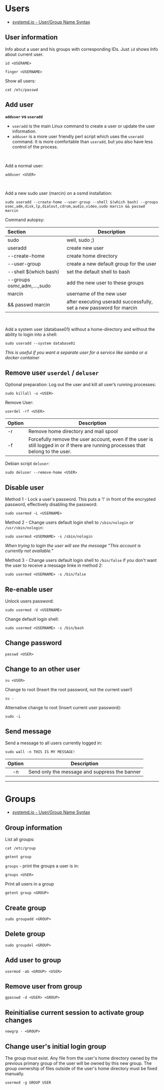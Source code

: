 # Users

- [systemd.io - User/Group Name Syntax](https://systemd.io/USER_NAMES)

## User information

Info about a user and his groups with corresponding IDs. Just `id` shows Info about current user.

```shell
id <USERAME>
```

```shell
finger <USERNAME>
```

Show all users:

```shell
cat /etc/passwd
```

## Add user

**`adduser` vs `useradd`**
- `useradd` is the main Linux command to create a user or update the user information.
- `adduser` is a more user friendly perl script which uses the `useradd` command. It is more comfortable than `useradd`, but you also have less control of the process. 

</br>

Add a normal user:  
```shell
adduser <USER>
```

</br>

Add a new sudo user (marcin) on a osmd installation:  

```shell
sudo useradd --create-home --user-group --shell $(which bash) --groups osmc,adm,disk,lp,dialout,cdrom,audio,video,sudo marcin && passwd marcin
```

Command autopsy: 

| Section                     | Description                                                              |
|:--------------------------- | ------------------------------------------------------------------------ |
| sudo                        | well, sudo ;)                                                            |
| useradd                     | create new user                                                          |
| --create-home               | create home directory                                                    |
| --user-group                | create a new default group for the user                                  |
| --shell $(which bash)       | set the default shell to bash                                            |
| --groups osmc,adm,....,sudo | add the new user to these groups                                         |
| marcin                      | username of the new user                                                 |
| && passwd marcin            | after executing useradd successfully, set a new password for marcin |

</br>

Add a system user (database01) without a home-directory and without the ability to login into a shell:  
```shell
sudo useradd --system database01
```
_This is useful if you want a separate user for a service like samba or a docker container_

## Remove user `userdel` / `deluser`

Optional preparation: Log out the user and kill all user’s running processes:  
```shell
sudo killall -u <USER>
```

Remove User:  
```shell
userdel -rf <USER>
```

| Option | Description                                                                                                                        |
| ------ | ---------------------------------------------------------------------------------------------------------------------------------- |
| -r     | Remove home directory and mail spool                                                                                               |
| -f     | Forcefully remove the user account, even if the user is still logged in or if there are running processes that belong to the user. | 

Debian script `deluser`:

```shell
sudo deluser --remove-home <USER>
```

## Disable user

Method 1 - Lock a user's password. This puts a '!' in front of the encrypted password, effectively disabling the password:

```shell
sudo usermod -L <USERNAME>
```

Method 2 - Change users default login shell to `/sbin/nologin` or `/usr/sbin/nologin`:

```shell
sudo usermod <USERNAME> -s /sbin/nologin
```

_When trying to login the user will see the message "This account is currently not available."_

Method 3 - Change users default login shell to `/bin/false` if you don't want the user to receive a message linke in method 2:

```shell
sudo usermod <USERNAME> -s /bin/false
```

## Re-enable user

Unlock users password:

```shell
sudo usermod -U <USERNAME>
```

Change default login shell:

```shell
sudo usermod <USERNAME> -s /bin/bash
```

## Change password

```shell
passwd <USER>
```

## Change to an other user

```shell
su <USER>
```

Change to root \(Insert the root password, not the current user\!\)
```shell
su -
```

Alternative change to root \(Insert current user password\):
```shell
sudo -i
```

## Send message

Send a message to all users currently logged in:
```shell
sudo wall -n THIS IS MY MESSAGE!
```

| Option | Description                                   |
|:------:| --------------------------------------------- |
|   -n   | Send only the message and suppress the banner | 

----------
# Groups 

- [systemd.io - User/Group Name Syntax](https://systemd.io/USER_NAMES)

## Group information

List all groups:

```shell
cat /etc/group
```

```shell
getent group
```

`groups` - print the groups a user is in:

```shell
groups <USER>
```

Print all users in a group

```shell
getent group <GROUP>
```

## Create group

```shell
sudo groupadd <GROUP>
```

## Delete group

```shell
sudo groupdel <GROUP>
```

## Add user to group

```shell
usermod -aG <GROUP> <USER>
```

## Remove user from group

```shell
gpasswd -d <USER> <GROUP>
```

## Reinitialise current session to activate group changes

```shell
newgrp - <GROUP>
```

## Change user's initial login group

The group must exist. Any file from the user's home directory owned by the previous primary group of the user will be owned by this new group. The group ownership of files outside of the user's home directory must be fixed manually.  

```shell
usermod -g GROUP USER
```
